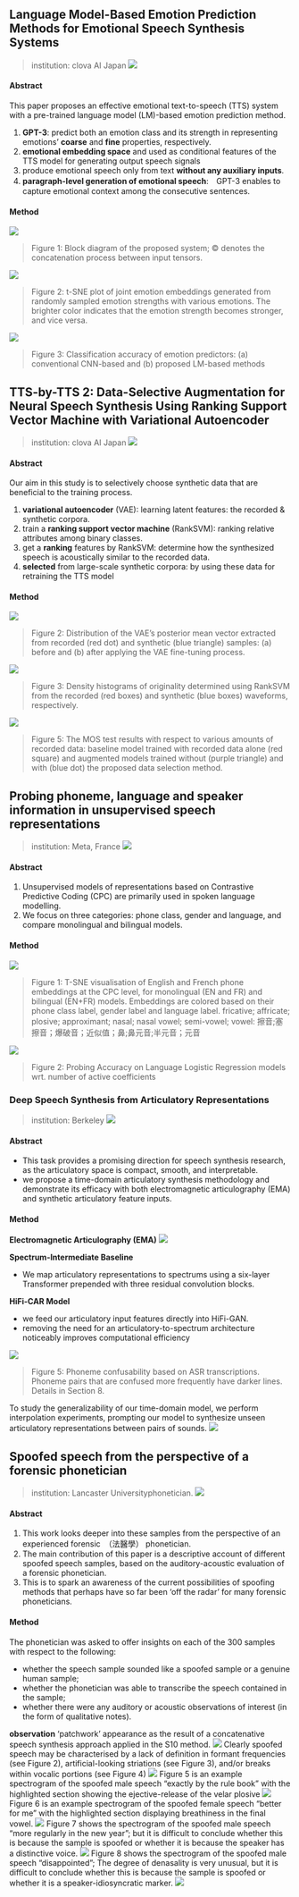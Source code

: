## Language Model-Based Emotion Prediction Methods for Emotional Speech Synthesis Systems
> institution: clova AI Japan
![](IMG_20221011172608.jpg)

#### Abstract
This paper proposes an effective emotional text-to-speech (TTS) system with a pre-trained language model (LM)-based emotion prediction method.
1. **GPT-3**: predict both an emotion class and its strength in representing emotions’ **coarse** and **fine** properties, respectively.
2. **emotional embedding space** and used as conditional features of the TTS model for generating output speech signals
3. produce emotional speech only from text **without any auxiliary inputs**.
4. **paragraph-level generation of emotional speech**:　GPT-3 enables to capture emotional context among the consecutive sentences.

#### Method
![](2022-10-12-13-31-27.png)
> Figure 1: Block diagram of the proposed system; © denotes the concatenation process between input tensors.

![](2022-10-12-13-31-46.png)
> Figure 2: t-SNE plot of joint emotion embeddings generated from randomly sampled emotion strengths with various emotions. The brighter color indicates that the emotion strength becomes stronger, and vice versa.

![](2022-10-12-13-32-32.png)
> Figure 3: Classification accuracy of emotion predictors: (a) conventional CNN-based and (b) proposed LM-based methods

## TTS-by-TTS 2: Data-Selective Augmentation for Neural Speech Synthesis Using Ranking Support Vector Machine with Variational Autoencoder
> institution: clova AI Japan
![](IMG_20221011172610.jpg)

#### Abstract
Our aim in this study is to selectively choose synthetic data that are beneficial to the training process.
1. **variational autoencoder** (VAE): learning latent features: the recorded & synthetic corpora. 
2. train a **ranking support vector machine** (RankSVM): ranking relative attributes among binary classes. 
3. get a **ranking** features by RankSVM: determine how the synthesized speech is acoustically similar to the recorded data.
4. **selected** from large-scale synthetic corpora: by using these data for retraining the TTS model

#### Method
![](2022-10-12-13-12-42.png)
> Figure 2: Distribution of the VAE’s posterior mean vector extracted from recorded (red dot) and synthetic (blue triangle) samples: (a) before and (b) after applying the VAE fine-tuning process.

![](2022-10-12-13-15-24.png)
> Figure 3: Density histograms of originality determined using RankSVM from the recorded (red boxes) and synthetic (blue boxes) waveforms, respectively.

![](2022-10-12-13-16-55.png)
> Figure 5: The MOS test results with respect to various amounts of recorded data: baseline model trained with recorded data alone (red square) and augmented models trained without (purple triangle) and with (blue dot) the proposed data selection method.

## Probing phoneme, language and speaker information in unsupervised speech representations
> institution: Meta, France
![](2022-10-12-15-41-05.png)

#### Abstract
1. Unsupervised models of representations based on Contrastive Predictive Coding (CPC) are primarily used in spoken language modelling.
2. We focus on three categories: phone class, gender and language, and compare monolingual and bilingual models.

#### Method
![](2022-10-12-14-49-32.png)
> Figure 1: T-SNE visualisation of English and French phone embeddings at the CPC level, for monolingual (EN and FR) and bilingual (EN+FR) models. Embeddings are colored based on their phone class label, gender label and language label.
fricative; affricate; plosive; approximant; nasal; nasal vowel; semi-vowel; vowel: 
擦音;塞擦音；爆破音；近似值；鼻;鼻元音;半元音；元音

![](2022-10-12-14-52-41.png)
> Figure 2: Probing Accuracy on Language Logistic Regression models wrt. number of active coefficients

### Deep Speech Synthesis from Articulatory Representations
> institution: Berkeley
![](IMG_20221012100255.jpg)

#### Abstract
- This task provides a promising direction for speech synthesis research, as the articulatory space is compact, smooth, and interpretable.
- we propose a time-domain articulatory synthesis methodology and demonstrate its efficacy with both electromagnetic articulography (EMA) and synthetic articulatory feature inputs.

#### Method
**Electromagnetic Articulography (EMA)**
![](2022-10-12-16-00-21.png)

**Spectrum-Intermediate Baseline**
- We map articulatory representations to spectrums using a six-layer Transformer prepended with three residual convolution blocks.

**HiFi-CAR Model**
- we feed our articulatory input features directly into HiFi-GAN.
- removing the need for an articulatory-to-spectrum architecture noticeably improves computational efficiency

![](2022-10-12-16-32-51.png)
> Figure 5: Phoneme confusability based on ASR transcriptions. Phoneme pairs that are confused more frequently have darker lines. Details in Section 8.

To study the generalizability of our time-domain model, we perform interpolation experiments, prompting our model to synthesize unseen articulatory representations between pairs of sounds.
![](2022-10-12-16-34-03.png)

## Spoofed speech from the perspective of a forensic phonetician
> institution: Lancaster Universityphonetician.
![](IMG_20221011172612.jpg)

#### Abstract
1. This work looks deeper into these samples from the perspective of an experienced forensic　（法醫學） phonetician.
2. The main contribution of this paper is a descriptive account of different spoofed speech samples, based on the auditory-acoustic evaluation of a forensic phonetician.
3. This is to spark an awareness of the current possibilities of spoofing methods that perhaps have so far been ‘off the radar’ for many forensic phoneticians.

#### Method
The phonetician was asked to offer insights on each of the 300 samples with respect to the following: 
- whether the speech sample sounded like a spoofed sample or a genuine human sample; 
- whether the phonetician was able to transcribe the speech contained in the sample; 
- whether there were any auditory or acoustic observations of interest (in the form of qualitative notes).

**observation**
‘patchwork’ appearance as the result of a concatenative speech synthesis approach applied in the S10 method.
![](2022-10-12-15-25-54.png)
Clearly spoofed speech may be characterised by a lack of definition in formant frequencies (see Figure 2), artificial-looking striations (see Figure 3), and/or breaks within vocalic portions (see Figure 4)
![](2022-10-12-15-28-41.png)
Figure 5 is an example spectrogram of the spoofed male speech “exactly by the rule book” with the highlighted section showing the ejective-release of the velar plosive
![](2022-10-12-15-36-26.png)
Figure 6 is an example spectrogram of the spoofed female speech “better for me” with the highlighted section displaying breathiness in the final vowel.
![](2022-10-12-15-36-39.png)
Figure 7 shows the spectrogram of the spoofed male speech “more regularly in the new year”; but it is difficult to conclude whether this is because the sample is spoofed or whether it is because the speaker has a distinctive voice.
![](2022-10-12-15-38-24.png)
Figure 8 shows the spectrogram of the spoofed male speech “disappointed”; The degree of denasality is very unusual, but it is difficult to conclude whether this is because the sample is spoofed or whether it is a speaker-idiosyncratic marker.
![](2022-10-12-15-38-48.png)
